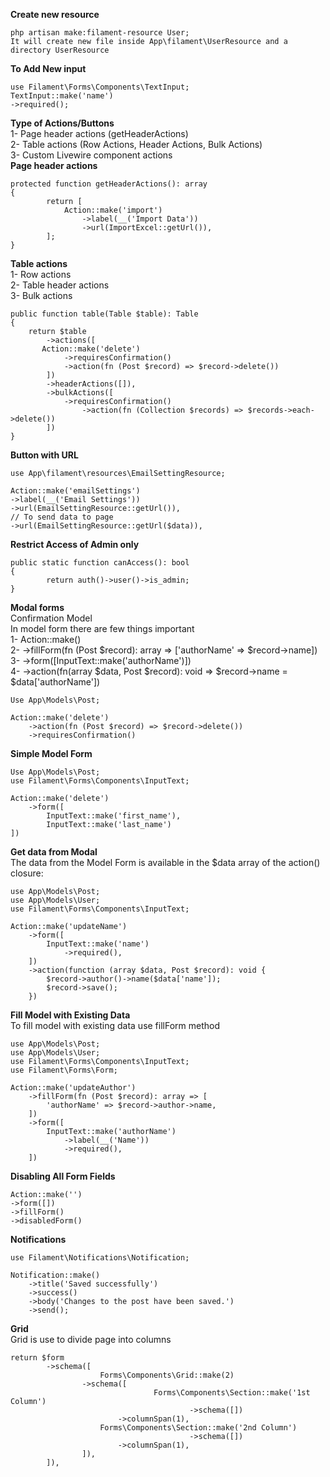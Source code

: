 **Create new resource**
```
php artisan make:filament-resource User;
It will create new file inside App\filament\UserResource and a directory UserResource
```
**To Add New input**
```
use Filament\Forms\Components\TextInput;
TextInput::make('name')
->required();
```
**Type of Actions/Buttons**<br>
1- Page header actions (getHeaderActions)<br>
2- Table actions (Row Actions, Header Actions, Bulk Actions)<br>
3- Custom Livewire component actions<br>
**Page header actions**
```
protected function getHeaderActions(): array
{
        return [
            Action::make('import')
                ->label(__('Import Data'))
                ->url(ImportExcel::getUrl()),
        ];
}
```
**Table actions**<br>
1- Row actions<br>
2- Table header actions<br>
3- Bulk actions
```
public function table(Table $table): Table
{
    return $table
        ->actions([
	   Action::make('delete')
    		->requiresConfirmation()
    		->action(fn (Post $record) => $record->delete())
        ])
        ->headerActions([]),
        ->bulkActions([
	        ->requiresConfirmation()
                ->action(fn (Collection $records) => $records->each->delete())
        ])
}

```
**Button with URL**
```
use App\filament\resources\EmailSettingResource;

Action::make('emailSettings')
->label(__('Email Settings'))
->url(EmailSettingResource::getUrl()),
// To send data to page
->url(EmailSettingResource::getUrl($data)),
```
**Restrict Access of Admin only**
```
public static function canAccess(): bool
{
        return auth()->user()->is_admin;
}
```

**Modal forms**<br>
Confirmation Model<br>
In model form there are few things important<br>
1- Action::make()<br>
2- ->fillForm(fn (Post $record): array => ['authorName' => $record->name])<br>
3- ->form([InputText::make('authorName')])<br>
4- ->action(fn(array $data, Post $record): void => $record->name = $data['authorName'])
```
Use App\Models\Post;

Action::make('delete')
    ->action(fn (Post $record) => $record->delete())
    ->requiresConfirmation()
```
**Simple Model Form**
```
Use App\Models\Post;
use Filament\Forms\Components\InputText;

Action::make('delete')
    ->form([
        InputText::make('first_name'),
        InputText::make('last_name')
])
```
**Get data from Modal**<br>
The data from the Model Form is available in the $data array of the action() closure:
```
use App\Models\Post;
use App\Models\User;
use Filament\Forms\Components\InputText;
 
Action::make('updateName')
    ->form([
        InputText::make('name')
            ->required(),
    ])
    ->action(function (array $data, Post $record): void {
        $record->author()->name($data['name']);
        $record->save();
    })
```
**Fill Model with Existing Data**<br>
To fill model with existing data use fillForm method
```
use App\Models\Post;
use App\Models\User;
use Filament\Forms\Components\InputText;
use Filament\Forms\Form;
 
Action::make('updateAuthor')
    ->fillForm(fn (Post $record): array => [
        'authorName' => $record->author->name,
    ])
    ->form([
        InputText::make('authorName')
            ->label(__('Name'))
            ->required(),
    ])
```
**Disabling All Form Fields**
```
Action::make('')
->form([])
->fillForm()
->disabledForm()
```
**Notifications**
```
use Filament\Notifications\Notification;

Notification::make()
    ->title('Saved successfully')
    ->success()
    ->body('Changes to the post have been saved.')
    ->send();

```
**Grid**<br>
Grid is use to divide page into columns<br>
```
return $form
		->schema([
                	Forms\Components\Grid::make(2)
				->schema([
                        		Forms\Components\Section::make('1st Column')
                            			->schema([])
						->columnSpan(1),
					Forms\Components\Section::make('2nd Column')
                            			->schema([])
						->columnSpan(1),
				]),
		]),
```
